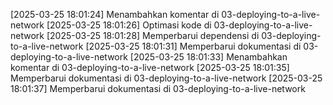 [2025-03-25 18:01:24] Menambahkan komentar di 03-deploying-to-a-live-network
[2025-03-25 18:01:26] Optimasi kode di 03-deploying-to-a-live-network
[2025-03-25 18:01:28] Memperbarui dependensi di 03-deploying-to-a-live-network
[2025-03-25 18:01:31] Memperbarui dokumentasi di 03-deploying-to-a-live-network
[2025-03-25 18:01:33] Menambahkan komentar di 03-deploying-to-a-live-network
[2025-03-25 18:01:35] Memperbarui dokumentasi di 03-deploying-to-a-live-network
[2025-03-25 18:01:37] Memperbarui dokumentasi di 03-deploying-to-a-live-network
